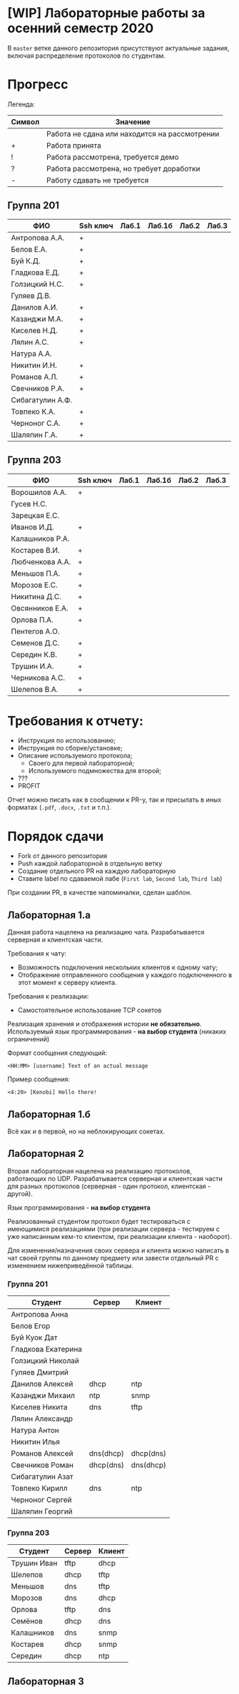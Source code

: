 # [WIP] Лабораторные работы за осенний семестр 2020

В `master` ветке данного репозитория присутствуют актуальные задания, включая 
распределение протоколов по студентам.

# Прогресс

Легенда:

| Символ | Значение                                      |
| --     | --                                            |
|        | Работа не сдана или находится на рассмотрении |
| +      | Работа принята                                |
| !      | Работа рассмотрена, требуется демо            |
| ?      | Работа рассмотрена, но требует доработки      |
| -      | Работу сдавать не требуется                   |


## Группа 201

| ФИО              | Ssh ключ | Лаб.1 | Лаб.1б | Лаб.2 | Лаб.3 |
| --               | --       | --    | --     | --    | --    |
| Антропова А.А.   | +        |       |        |       |       |
| Белов Е.А.       | +        |       |        |       |       |
| Буй К.Д.         | +        |       |        |       |       |
| Гладкова Е.Д.    | +        |       |        |       |       |
| Голзицкий Н.С.   | +        |       |        |       |       |
| Гуляев Д.В.      |          |       |        |       |       |
| Данилов А.И.     | +        |       |        |       |       |
| Казанджи М.А.    | +        |       |        |       |       |
| Киселев Н.Д.     | +        |       |        |       |       |
| Лялин А.С.       | +        |       |        |       |       |
| Натура А.А.      |          |       |        |       |       |
| Никитин И.Н.     | +        |       |        |       |       |
| Романов А.Л.     | +        |       |        |       |       |
| Свечников Р.А.   | +        |       |        |       |       |
| Сибагатулин А.Ф. |          |       |        |       |       |
| Товпеко К.А.     | +        |       |        |       |       |
| Черноног С.А.    | +        |       |        |       |       |
| Шаляпин Г.А.     | +        |       |        |       |       |

## Группа 203

| ФИО             | Ssh ключ | Лаб.1 | Лаб.1б | Лаб.2 | Лаб.3 |
| --              | --       | --    | --     | --    | --    |
| Ворошилов А.А.  | +        |       |        |       |       |
| Гусев Н.С.      |          |       |        |       |       |
| Зарецкая Е.С.   |          |       |        |       |       |
| Иванов И.Д.     | +        |       |        |       |       |
| Калашников Р.А. |          |       |        |       |       |
| Костарев В.И.   | +        |       |        |       |       |
| Любченкова А.А. | +        |       |        |       |       |
| Меньшов П.А.    | +        |       |        |       |       |
| Морозов Е.С.    | +        |       |        |       |       |
| Никитина Д.С.   | +        |       |        |       |       |
| Овсянников Е.А. | +        |       |        |       |       |
| Орлова П.А.     | +        |       |        |       |       |
| Пентегов А.О.   |          |       |        |       |       |
| Семенов Д.С.    | +        |       |        |       |       |
| Середин К.В.    | +        |       |        |       |       |
| Трушин И.А.     | +        |       |        |       |       |
| Черникова А.С.  | +        |       |        |       |       |
| Шелепов В.А.    | +        |       |        |       |       |

# Требования к отчету:

* Инструкция по использованию;
* Инструкция по сборке/установке;
* Описание используемого протокола;
  * Своего для первой лабораторной;
  * Используемого подмножества для второй;
* ???
* PROFIT

Отчет можно писать как в сообщении к PR-у, так и присылать в иных 
форматах (`.pdf`, `.docx`, `.txt` и т.п.).

# Порядок сдачи

* Fork от данного репозитория
* Push каждой лабораторной в отдельную ветку
* Создание отдельного PR на каждую лабораторную
* Ставите label по сдаваемой лабе (`First lab`, `Second lab`, `Third lab`)

При создании PR, в качестве напоминалки, сделан шаблон.


## Лабораторная 1.а

Данная работа нацелена на реализацию чата.
Разрабатывается серверная и клиентская части.

Требования к чату:

* Возможность подключения нескольких клиентов к одному чату;
* Отображение отправленного сообщения у каждого подключенного в этот
момент к серверу клиента.

Требования к реализации:

* Самостоятельное использование TCP сокетов

Реализация хранения и отображения истории **не обязательно**.
Используемый язык программирования - **на выбор студента** (никаких ограничений)

Формат сообщения следующий:

```
<HH:MM> [username] Text of an actual message
```

Пример сообщения:

```
<4:20> [Kenobi] Hello there!
```

## Лабораторная 1.б

Всё как и в первой, но на неблокирующих сокетах.

## Лабораторная 2

Вторая лабораторная нацелена на реализацию протоколов, работающих по UDP.
Разрабатывается серверная и клиентская части для разных протоколов (серверная -
один протокол, клиентская - другой).

Язык программирования - **на выбор студента**

Реализованный студентом протокол будет тестироваться с имеющимися реализациями
(при реализации сервера - тестируем с уже написанным кем-то клиентом, при 
реализации клиента - наоборот).

Для изменения/назначения своих сервера и клиента можно написать в чат своей группы по данному предмету или завести отдельный PR с изменением нижеприведённой таблицы.

### Группа 201

| Студент              | Сервер      | Клиент      |
| -------------------- | ----------- | ----------- |
| Антропова Анна       |             |             |
| Белов Егор           |             |             |
| Буй Куок Дат         |             |             |
| Гладкова Екатерина   |             |             |
| Голзицкий Николай    |             |             |
| Гуляев Дмитрий       |             |             |
| Данилов Алексей      | dhcp        | ntp         |
| Казанджи Михаил      | ntp         | snmp        |
| Киселев Никита       | dns         | tftp        |
| Лялин Александр      |             |             |
| Натура Антон         |             |             |
| Никитин Илья         |             |             |
| Романов Алексей      | dns(dhcp)   | dhcp(dns)   |
| Свечников Роман      | dhcp(dns)   | dns(dhcp)   |
| Сибагатулин Азат     |             |             |
| Товпеко Кирилл       | dns         | ntp         |
| Черноног Сергей      |             |             |
| Шаляпин Георгий      |             |             |


### Группа 203

| Студент     | Сервер | Клиент |
| --          | --     | --     |
| Трушин Иван | tftp   | dhcp   |
| Шелепов     | dhcp   | tftp   |
| Меньшов     | dns    | tftp   |
| Морозов     | dns    | dhcp   |
| Орлова      | tftp   | dns    |
| Семёнов     | dhcp   | dns    |
| Калашников  | dns    | snmp   |
| Костарев    | dhcp   | snmp   |
| Середин     | dhcp   | ntp    |


## Лабораторная 3

